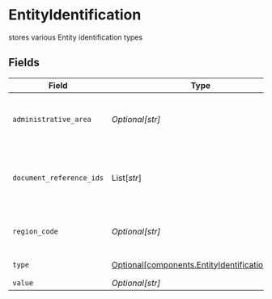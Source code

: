 # EntityIdentification

stores various Entity identification types


## Fields

| Field                                                                                                                                     | Type                                                                                                                                      | Required                                                                                                                                  | Description                                                                                                                               | Example                                                                                                                                   |
| ----------------------------------------------------------------------------------------------------------------------------------------- | ----------------------------------------------------------------------------------------------------------------------------------------- | ----------------------------------------------------------------------------------------------------------------------------------------- | ----------------------------------------------------------------------------------------------------------------------------------------- | ----------------------------------------------------------------------------------------------------------------------------------------- |
| `administrative_area`                                                                                                                     | *Optional[str]*                                                                                                                           | :heavy_minus_sign:                                                                                                                        | Administrative area that issued the identification For example, this can be a state, a province, an oblast, or a prefecture.              | TX                                                                                                                                        |
| `document_reference_ids`                                                                                                                  | List[*str*]                                                                                                                               | :heavy_minus_sign:                                                                                                                        | One or more UUIDs from the documents api of the image(s) of the document that relates to the identification for the person investigation. | 0f01ae1f-d24c-4171-8f3f-c0b820bf3044                                                                                                      |
| `region_code`                                                                                                                             | *Optional[str]*                                                                                                                           | :heavy_minus_sign:                                                                                                                        | Country that issued identification Two character region code, complies with https://cldr.unicode.org/index                                | US                                                                                                                                        |
| `type`                                                                                                                                    | [Optional[components.EntityIdentificationType]](../../models/components/entityidentificationtype.md)                                      | :heavy_minus_sign:                                                                                                                        | Tax id type for entities (e.g. ein, lei, etc.))                                                                                           | EIN                                                                                                                                       |
| `value`                                                                                                                                   | *Optional[str]*                                                                                                                           | :heavy_minus_sign:                                                                                                                        | Tax id value                                                                                                                              | 666-12-3456                                                                                                                               |